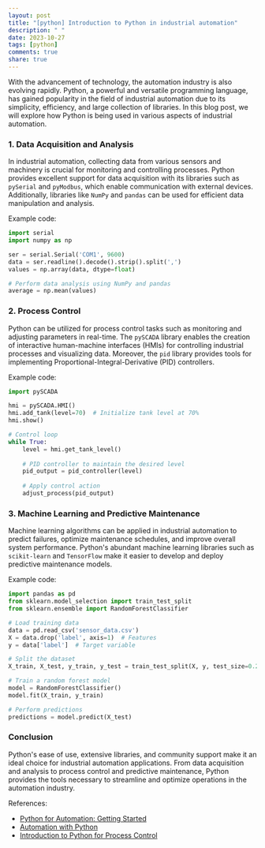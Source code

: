 ```yaml
---
layout: post
title: "[python] Introduction to Python in industrial automation"
description: " "
date: 2023-10-27
tags: [python]
comments: true
share: true
---
```


With the advancement of technology, the automation industry is also evolving rapidly. Python, a powerful and versatile programming language, has gained popularity in the field of industrial automation due to its simplicity, efficiency, and large collection of libraries. In this blog post, we will explore how Python is being used in various aspects of industrial automation.

### 1. Data Acquisition and Analysis

In industrial automation, collecting data from various sensors and machinery is crucial for monitoring and controlling processes. Python provides excellent support for data acquisition with its libraries such as `pySerial` and `pyModbus`, which enable communication with external devices. Additionally, libraries like `NumPy` and `pandas` can be used for efficient data manipulation and analysis.

Example code:
```python
import serial
import numpy as np

ser = serial.Serial('COM1', 9600)
data = ser.readline().decode().strip().split(',')
values = np.array(data, dtype=float)

# Perform data analysis using NumPy and pandas
average = np.mean(values)
```

### 2. Process Control

Python can be utilized for process control tasks such as monitoring and adjusting parameters in real-time. The `pySCADA` library enables the creation of interactive human-machine interfaces (HMIs) for controlling industrial processes and visualizing data. Moreover, the `pid` library provides tools for implementing Proportional-Integral-Derivative (PID) controllers.

Example code:
```python
import pySCADA

hmi = pySCADA.HMI()
hmi.add_tank(level=70)  # Initialize tank level at 70%
hmi.show()

# Control loop
while True:
    level = hmi.get_tank_level()
    
    # PID controller to maintain the desired level
    pid_output = pid_controller(level)  
    
    # Apply control action
    adjust_process(pid_output)
```

### 3. Machine Learning and Predictive Maintenance

Machine learning algorithms can be applied in industrial automation to predict failures, optimize maintenance schedules, and improve overall system performance. Python's abundant machine learning libraries such as `scikit-learn` and `TensorFlow` make it easier to develop and deploy predictive maintenance models.

Example code:
```python
import pandas as pd
from sklearn.model_selection import train_test_split
from sklearn.ensemble import RandomForestClassifier

# Load training data
data = pd.read_csv('sensor_data.csv')
X = data.drop('label', axis=1)  # Features
y = data['label']  # Target variable

# Split the dataset
X_train, X_test, y_train, y_test = train_test_split(X, y, test_size=0.2)

# Train a random forest model
model = RandomForestClassifier()
model.fit(X_train, y_train)

# Perform predictions
predictions = model.predict(X_test)
```
### Conclusion

Python's ease of use, extensive libraries, and community support make it an ideal choice for industrial automation applications. From data acquisition and analysis to process control and predictive maintenance, Python provides the tools necessary to streamline and optimize operations in the automation industry.

References:
- [Python for Automation: Getting Started](https://realpython.com/tutorials/automation/)
- [Automation with Python](https://medium.com/dev-genius/automation-with-python-ad93011d0c0a)
- [Introduction to Python for Process Control](https://www.academia.edu/10536548/Introduction_to_Python_for_Process_Control)